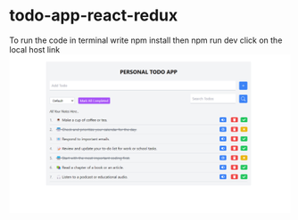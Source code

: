 
# todo-app-react-redux
To run the code in terminal
write npm install 
then npm run dev 
click on the local host link
![todo-app-react-redux](/src/assets/github-cover.png)
